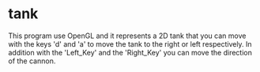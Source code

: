 # tank
This program use OpenGL and it represents a 2D tank that you can move with the keys 'd' and 'a' to move the tank to the right or left respectively. In addition with the 'Left_Key' and the 'Right_Key' you can move the direction of the cannon.
